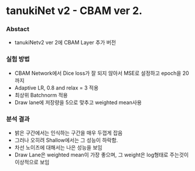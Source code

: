 # tanukiNet v2 - CBAM ver 2.

### Abstact
- tanukiNetv2 ver 2에 CBAM Layer 추가 버전

### 실험 방법
- CBAM Network에서 Dice loss가 잘 되지 않아서 MSE로 설정하고 epoch을 20까지
- Adaptive LR, 0.8 and relax = 3 적용
- 최상위 Batchnorm 적용
- Draw lane에 저장량을 5으로 맞추고 weighted mean사용

### 분석 결과
- 밝은 구간에서는 인식하는 구간을 매우 두껍게 잡음
- 그러나 오히려 Shallow에서는 그 성능이 하락함.
- 차선 노이즈에 대해서는 나은 성능을 보임
- Draw Lane은 weighted mean이 가장 좋으며, 그 weight은 log형태로 주는것이 이상적으로 보임
